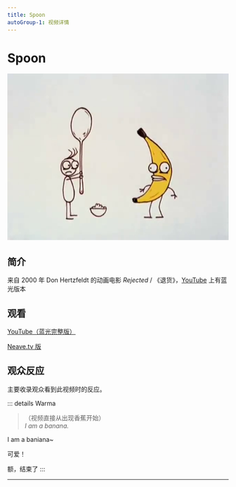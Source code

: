 ```yaml
---
title: Spoon
autoGroup-1: 视频详情
---
```


# Spoon

![](/spoon.png)

## 简介

来自 2000 年 Don Hertzfeldt 的动画电影 *Rejected* / 《退货》，[YouTube](https://www.youtube.com/watch?v=W7JyjZI3LUM) 上有蓝光版本

## 观看

[YouTube（蓝光完整版）](https://www.youtube.com/watch?v=W7JyjZI3LUM)

[Neave.tv 版](https://neave.tv/assets/videos/spoon.mp4)

## 观众反应

主要收录观众看到此视频时的反应。

::: details Warma
>（视频直接从出现香蕉开始）  
> *I am a banana.*

I am a baniana~

可爱！

额，结束了
:::

---